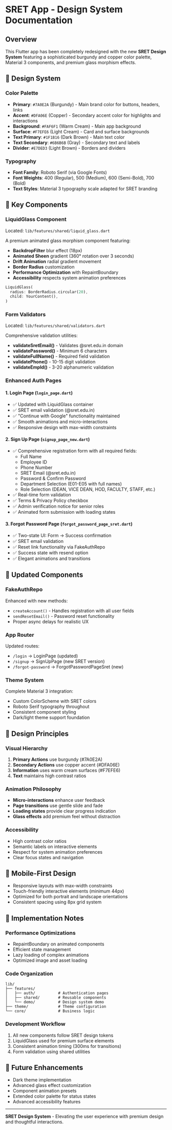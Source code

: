 # SRET App - Design System Documentation

## Overview
This Flutter app has been completely redesigned with the new **SRET Design System** featuring a sophisticated burgundy and copper color palette, Material 3 components, and premium glass morphism effects.

## 🎨 Design System

### Color Palette
- **Primary**: `#7A0E2A` (Burgundy) - Main brand color for buttons, headers, links
- **Accent**: `#DFA06E` (Copper) - Secondary accent color for highlights and interactions
- **Background**: `#FAF6F1` (Warm Cream) - Main app background
- **Surface**: `#F7EFE6` (Light Cream) - Card and surface backgrounds
- **Text Primary**: `#1F1B16` (Dark Brown) - Main text color
- **Text Secondary**: `#6B6B6B` (Gray) - Secondary text and labels
- **Divider**: `#E7DED3` (Light Brown) - Borders and dividers

### Typography
- **Font Family**: Roboto Serif (via Google Fonts)
- **Font Weights**: 400 (Regular), 500 (Medium), 600 (Semi-Bold), 700 (Bold)
- **Text Styles**: Material 3 typography scale adapted for SRET branding

## 🔧 Key Components

### LiquidGlass Component
Located: `lib/features/shared/liquid_glass.dart`

A premium animated glass morphism component featuring:
- **BackdropFilter** blur effect (18px)
- **Animated Sheen** gradient (360° rotation over 3 seconds)
- **Drift Animation** radial gradient movement
- **Border Radius** customization
- **Performance Optimization** with RepaintBoundary
- **Accessibility** respects system animation preferences

```dart
LiquidGlass(
  radius: BorderRadius.circular(20),
  child: YourContent(),
)
```

### Form Validators
Located: `lib/features/shared/validators.dart`

Comprehensive validation utilities:
- **validateSretEmail()** - Validates @sret.edu.in domain
- **validatePassword()** - Minimum 6 characters
- **validateFullName()** - Required field validation
- **validatePhone()** - 10-15 digit validation
- **validateEmpId()** - 3-20 alphanumeric validation

### Enhanced Auth Pages

#### 1. Login Page (`login_page.dart`)
- ✅ Updated with LiquidGlass container
- ✅ SRET email validation (@sret.edu.in)
- ✅ "Continue with Google" functionality maintained
- ✅ Smooth animations and micro-interactions
- ✅ Responsive design with max-width constraints

#### 2. Sign Up Page (`signup_page_new.dart`)
- ✅ Comprehensive registration form with all required fields:
  - Full Name
  - Employee ID
  - Phone Number
  - SRET Email (@sret.edu.in)
  - Password & Confirm Password
  - Department Selection (E01-E05 with full names)
  - Role Selection (DEAN, VICE DEAN, HOD, FACULTY, STAFF, etc.)
- ✅ Real-time form validation
- ✅ Terms & Privacy Policy checkbox
- ✅ Admin verification notice for senior roles
- ✅ Animated form submission with loading states

#### 3. Forgot Password Page (`forgot_password_page_sret.dart`)
- ✅ Two-state UI: Form → Success confirmation
- ✅ SRET email validation
- ✅ Reset link functionality via FakeAuthRepo
- ✅ Success state with resend option
- ✅ Elegant animations and transitions

## 🔄 Updated Components

### FakeAuthRepo
Enhanced with new methods:
- `createAccount()` - Handles registration with all user fields
- `sendResetEmail()` - Password reset functionality
- Proper async delays for realistic UX

### App Router
Updated routes:
- `/login` → LoginPage (updated)
- `/signup` → SignUpPage (new SRET version)
- `/forgot-password` → ForgotPasswordPageSret (new)

### Theme System
Complete Material 3 integration:
- Custom ColorScheme with SRET colors
- Roboto Serif typography throughout
- Consistent component styling
- Dark/light theme support foundation

## 🎯 Design Principles

### Visual Hierarchy
1. **Primary Actions** use burgundy (#7A0E2A)
2. **Secondary Actions** use copper accent (#DFA06E)
3. **Information** uses warm cream surfaces (#F7EFE6)
4. **Text** maintains high contrast ratios

### Animation Philosophy
- **Micro-interactions** enhance user feedback
- **Page transitions** use gentle slide and fade
- **Loading states** provide clear progress indication
- **Glass effects** add premium feel without distraction

### Accessibility
- High contrast color ratios
- Semantic labels on interactive elements
- Respect for system animation preferences
- Clear focus states and navigation

## 📱 Mobile-First Design
- Responsive layouts with max-width constraints
- Touch-friendly interactive elements (minimum 44px)
- Optimized for both portrait and landscape orientations
- Consistent spacing using 8px grid system

## 🚀 Implementation Notes

### Performance Optimizations
- RepaintBoundary on animated components
- Efficient state management
- Lazy loading of complex animations
- Optimized image and asset loading

### Code Organization
```
lib/
├── features/
│   ├── auth/          # Authentication pages
│   ├── shared/        # Reusable components
│   └── demo/          # Design system demo
├── theme/             # Theme configuration
└── core/              # Business logic
```

### Development Workflow
1. All new components follow SRET design tokens
2. LiquidGlass used for premium surface elements
3. Consistent animation timing (300ms for transitions)
4. Form validation using shared utilities

## 🔮 Future Enhancements
- Dark theme implementation
- Advanced glass effect customization
- Component animation presets
- Extended color palette for status states
- Advanced accessibility features

---

**SRET Design System** - Elevating the user experience with premium design and thoughtful interactions.
